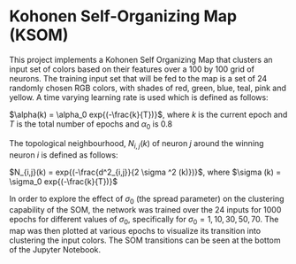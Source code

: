# Kohonen Self-Organizing Map (KSOM)

This project implements a Kohonen Self Organizing Map that clusters an input set of colors based on their features over a 100 by 100 grid of neurons. The training input set that will be fed to the map is a set of 24 randomly chosen RGB colors, with shades of red, green, blue, teal, pink and yellow. A time varying learning rate is used which is defined as follows:

$\alpha(k) = \alpha_0 exp{(-\frac{k}{T})}$, where $k$ is the current epoch and $T$ is the total number of epochs and  $\alpha_0$ is 0.8


The topological neighbourhood, $N_{i,j}(k)$ of neuron $j$ around the winning neuron $i$ is defined as follows:

$N_{i,j}(k) = exp{(-\frac{d^2_{i,j}}{2 \sigma ^2 (k)})}$, where $\sigma (k) =  \sigma_0 exp{(-\frac{k}{T})}$


In order to explore the effect of $\sigma_0$ (the spread parameter) on the clustering capability of the SOM, the network was trained over the 24 inputs for 1000 epochs for different values of $\sigma_0$, specifically for $\sigma_0 = 1, 10, 30, 50, 70$. The map was then plotted at various epochs to visualize its transition into clustering the input colors.  The SOM transitions can be seen at the bottom of the Jupyter Notebook.